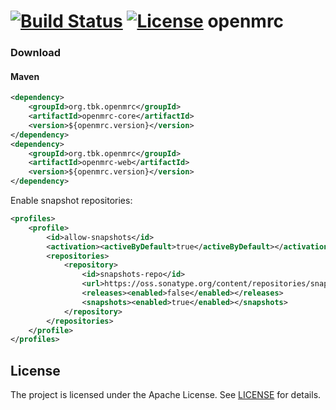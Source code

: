 [![Build Status](https://travis-ci.org/theborakompanioni/openmrc.svg)](https://travis-ci.org/theborakompanioni/openmrc)
[![License](https://img.shields.io/github/license/theborakompanioni/openmrc.svg?maxAge=2592000)](https://github.com/theborakompanioni/openmrc/blob/master/LICENSE)
openmrc
===

### Download

#### Maven
```xml
<dependency>
    <groupId>org.tbk.openmrc</groupId>
    <artifactId>openmrc-core</artifactId>
    <version>${openmrc.version}</version>
</dependency>
<dependency>
    <groupId>org.tbk.openmrc</groupId>
    <artifactId>openmrc-web</artifactId>
    <version>${openmrc.version}</version>
</dependency>
```

Enable snapshot repositories:
```xml
<profiles>
    <profile>
        <id>allow-snapshots</id>
        <activation><activeByDefault>true</activeByDefault></activation>
        <repositories>
            <repository>
                <id>snapshots-repo</id>
                <url>https://oss.sonatype.org/content/repositories/snapshots</url>
                <releases><enabled>false</enabled></releases>
                <snapshots><enabled>true</enabled></snapshots>
            </repository>
        </repositories>
    </profile>
</profiles>
```

License
-------
The project is licensed under the Apache License. See [LICENSE](LICENSE) for details.

